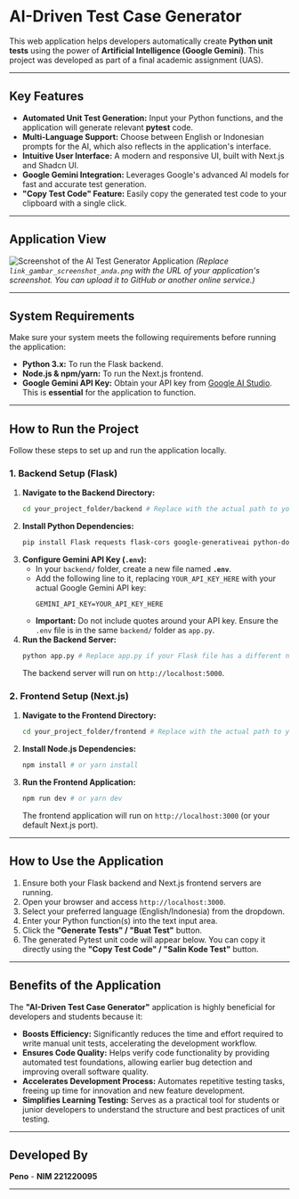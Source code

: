 # AI-Driven Test Case Generator

This web application helps developers automatically create **Python unit tests** using the power of **Artificial Intelligence (Google Gemini)**. This project was developed as part of a final academic assignment (UAS).

---

## Key Features

* **Automated Unit Test Generation:** Input your Python functions, and the application will generate relevant **pytest** code.
* **Multi-Language Support:** Choose between English or Indonesian prompts for the AI, which also reflects in the application's interface.
* **Intuitive User Interface:** A modern and responsive UI, built with Next.js and Shadcn UI.
* **Google Gemini Integration:** Leverages Google's advanced AI models for fast and accurate test generation.
* **"Copy Test Code" Feature:** Easily copy the generated test code to your clipboard with a single click.

---

## Application View

![Screenshot of the AI Test Generator Application](link_gambar_screenshot_anda.png)
*(Replace `link_gambar_screenshot_anda.png` with the URL of your application's screenshot. You can upload it to GitHub or another online service.)*

---

## System Requirements

Make sure your system meets the following requirements before running the application:

* **Python 3.x:** To run the Flask backend.
* **Node.js & npm/yarn:** To run the Next.js frontend.
* **Google Gemini API Key:** Obtain your API key from [Google AI Studio](https://aistudio.google.com/app/apikey). This is **essential** for the application to function.

---

## How to Run the Project

Follow these steps to set up and run the application locally.

### 1. Backend Setup (Flask)

1.  **Navigate to the Backend Directory:**
    ```bash
    cd your_project_folder/backend # Replace with the actual path to your backend folder
    ```
2.  **Install Python Dependencies:**
    ```bash
    pip install Flask requests flask-cors google-generativeai python-dotenv
    ```
3.  **Configure Gemini API Key (`.env`):**
    * In your `backend/` folder, create a new file named **`.env`**.
    * Add the following line to it, replacing `YOUR_API_KEY_HERE` with your actual Google Gemini API key:
        ```
        GEMINI_API_KEY=YOUR_API_KEY_HERE
        ```
    * **Important:** Do not include quotes around your API key. Ensure the `.env` file is in the same `backend/` folder as `app.py`.
4.  **Run the Backend Server:**
    ```bash
    python app.py # Replace app.py if your Flask file has a different name
    ```
    The backend server will run on `http://localhost:5000`.

### 2. Frontend Setup (Next.js)

1.  **Navigate to the Frontend Directory:**
    ```bash
    cd your_project_folder/frontend # Replace with the actual path to your frontend folder
    ```
2.  **Install Node.js Dependencies:**
    ```bash
    npm install # or yarn install
    ```
3.  **Run the Frontend Application:**
    ```bash
    npm run dev # or yarn dev
    ```
    The frontend application will run on `http://localhost:3000` (or your default Next.js port).

---

## How to Use the Application

1.  Ensure both your Flask backend and Next.js frontend servers are running.
2.  Open your browser and access `http://localhost:3000`.
3.  Select your preferred language (English/Indonesia) from the dropdown.
4.  Enter your Python function(s) into the text input area.
5.  Click the **"Generate Tests" / "Buat Test"** button.
6.  The generated Pytest unit code will appear below. You can copy it directly using the **"Copy Test Code" / "Salin Kode Test"** button.

---

## Benefits of the Application

The **"AI-Driven Test Case Generator"** application is highly beneficial for developers and students because it:

* **Boosts Efficiency:** Significantly reduces the time and effort required to write manual unit tests, accelerating the development workflow.
* **Ensures Code Quality:** Helps verify code functionality by providing automated test foundations, allowing earlier bug detection and improving overall software quality.
* **Accelerates Development Process:** Automates repetitive testing tasks, freeing up time for innovation and new feature development.
* **Simplifies Learning Testing:** Serves as a practical tool for students or junior developers to understand the structure and best practices of unit testing.

---

## Developed By

**Peno** - **NIM 221220095**

---